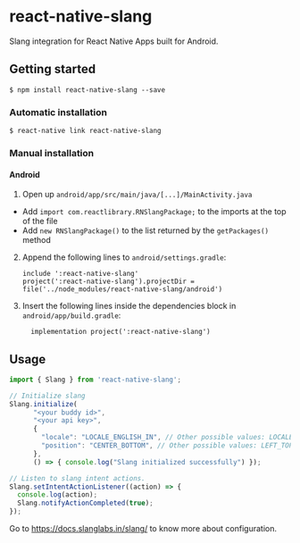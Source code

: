 # react-native-slang

Slang integration for React Native Apps built for Android.

## Getting started

`$ npm install react-native-slang --save`

### Automatic installation

`$ react-native link react-native-slang`

### Manual installation

#### Android

1. Open up `android/app/src/main/java/[...]/MainActivity.java`
  - Add `import com.reactlibrary.RNSlangPackage;` to the imports at the top of the file
  - Add `new RNSlangPackage()` to the list returned by the `getPackages()` method
2. Append the following lines to `android/settings.gradle`:
  	```
  	include ':react-native-slang'
  	project(':react-native-slang').projectDir = file('../node_modules/react-native-slang/android')
  	```
3. Insert the following lines inside the dependencies block in `android/app/build.gradle`:
  	```
      implementation project(':react-native-slang')
  	```


## Usage

```javascript
import { Slang } from 'react-native-slang';

// Initialize slang
Slang.initialize(
      "<your buddy id>", 
      "<your api key>", 
      { 
        "locale": "LOCALE_ENGLISH_IN", // Other possible values: LOCALE_HINDI_IN, LOCALE_ENGLISH_US
        "position": "CENTER_BOTTOM", // Other possible values: LEFT_TOP, CENTER_TOP, RIGHT_TOP, CENTER, LEFT_BOTTOM, RIGHT_BOTTOM etc. 
      }, 
      () => { console.log("Slang initialized successfully") });

// Listen to slang intent actions. 
Slang.setIntentActionListener((action) => {
  console.log(action);
  Slang.notifyActionCompleted(true);
});
```

Go to https://docs.slanglabs.in/slang/ to know more about configuration. 
  
